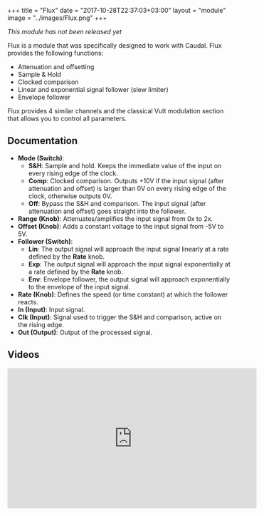 +++
title = "Flux"
date = "2017-10-28T22:37:03+03:00"
layout = "module"
image = "../images/Flux.png"
+++

*This module has not been released yet*

Flux is a module that was specifically designed to work with Caudal. Flux provides the following functions:

- Attenuation and offsetting
- Sample & Hold
- Clocked comparison
- Linear and exponential signal follower (slew limiter)
- Envelope follower

Flux provides 4 similar channels and the classical Vult modulation section that allows you to control all parameters.


## Documentation
- **Mode (Switch)**:
   - **S&H**: Sample and hold. Keeps the immediate value of the input on every rising edge of the clock.
   - **Comp**: Clocked comparison. Outputs +10V if the input signal (after attenuation and offset) is larger than 0V on every rising edge of the clock, otherwise outputs 0V.
   - **Off**: Bypass the S&H and comparison. The input signal (after attenuation and offset) goes straight into the follower.
- **Range (Knob)**: Attenuates/amplifies the input signal from 0x to 2x.
- **Offset (Knob)**: Adds a constant voltage to the input signal from -5V to 5V.
- **Follower (Switch)**:
   - **Lin**: The output signal will approach the input signal linearly at a rate defined by the **Rate** knob.
   - **Exp**: The output signal will approach the input signal exponentially at a rate defined by the **Rate** knob.
   - **Env**: Envelope follower, the output signal will approach exponentially to the envelope of the input signal.
- **Rate (Knob)**: Defines the speed (or time constant) at which the follower reacts.
- **In (Input)**: Input signal.
- **Clk (Input)**: Signal used to trigger the S&H and comparison, active on the rising edge.
- **Out (Output)**: Output of the processed signal.

## Videos

<iframe width="560" height="315" src="https://www.youtube.com/embed/x-ddYFdtANc" frameborder="0" gesture="media" allow="encrypted-media" allowfullscreen></iframe>
